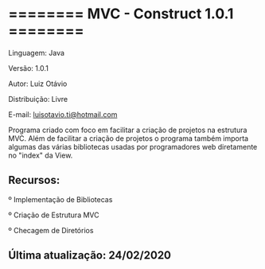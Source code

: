 ======== MVC - Construct 1.0.1 ========
=======================================

Linguagem: Java 

Versão: 1.0.1 

Autor: Luiz Otávio

Distribuição: Livre 

E-mail: luisotavio.ti@hotmail.com

Programa criado com foco em facilitar a criação de projetos na estrutura MVC. Além de facilitar a criação de projetos o programa também importa algumas das várias bibliotecas usadas por programadores web diretamente no "index" da View.

Recursos:
---------

º Implementação de Bibliotecas

º Criação de Estrutura MVC 

º Checagem de Diretórios



Última atualização: 24/02/2020
------------------------------
